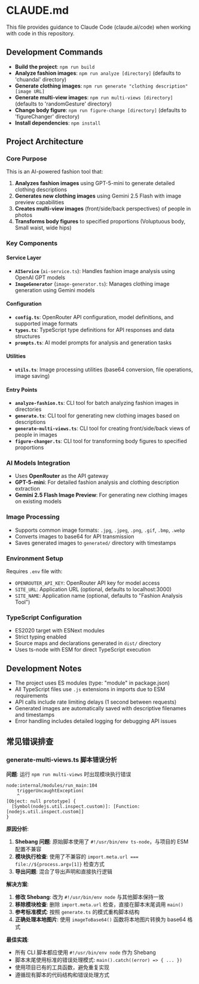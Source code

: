 # CLAUDE.md

This file provides guidance to Claude Code (claude.ai/code) when working with code in this repository.

## Development Commands

- **Build the project**: `npm run build`
- **Analyze fashion images**: `npm run analyze [directory]` (defaults to 'chuandai' directory)
- **Generate clothing images**: `npm run generate "clothing description" [image URL]`
- **Generate multi-view images**: `npm run multi-views [directory]` (defaults to 'randomGesture' directory)
- **Change body figure**: `npm run figure-change [directory]` (defaults to 'figureChanger' directory)
- **Install dependencies**: `npm install`

## Project Architecture

### Core Purpose
This is an AI-powered fashion tool that:
1. **Analyzes fashion images** using GPT-5-mini to generate detailed clothing descriptions
2. **Generates new clothing images** using Gemini 2.5 Flash with image preview capabilities
3. **Creates multi-view images** (front/side/back perspectives) of people in photos
4. **Transforms body figures** to specified proportions (Voluptuous body, Small waist, wide hips)

### Key Components

#### Service Layer
- **`AIService`** (`ai-service.ts`): Handles fashion image analysis using OpenAI GPT models
- **`ImageGenerator`** (`image-generator.ts`): Manages clothing image generation using Gemini models

#### Configuration
- **`config.ts`**: OpenRouter API configuration, model definitions, and supported image formats
- **`types.ts`**: TypeScript type definitions for API responses and data structures
- **`prompts.ts`**: AI model prompts for analysis and generation tasks

#### Utilities
- **`utils.ts`**: Image processing utilities (base64 conversion, file operations, image saving)

#### Entry Points
- **`analyze-fashion.ts`**: CLI tool for batch analyzing fashion images in directories
- **`generate.ts`**: CLI tool for generating new clothing images based on descriptions
- **`generate-multi-views.ts`**: CLI tool for creating front/side/back views of people in images
- **`figure-changer.ts`**: CLI tool for transforming body figures to specified proportions

### AI Models Integration
- Uses **OpenRouter** as the API gateway
- **GPT-5-mini**: For detailed fashion analysis and clothing description extraction
- **Gemini 2.5 Flash Image Preview**: For generating new clothing images on existing models

### Image Processing
- Supports common image formats: `.jpg`, `.jpeg`, `.png`, `.gif`, `.bmp`, `.webp`
- Converts images to base64 for API transmission
- Saves generated images to `generated/` directory with timestamps

### Environment Setup
Requires `.env` file with:
- `OPENROUTER_API_KEY`: OpenRouter API key for model access
- `SITE_URL`: Application URL (optional, defaults to localhost:3000)
- `SITE_NAME`: Application name (optional, defaults to "Fashion Analysis Tool")

### TypeScript Configuration
- ES2020 target with ESNext modules
- Strict typing enabled
- Source maps and declarations generated in `dist/` directory
- Uses ts-node with ESM for direct TypeScript execution

## Development Notes

- The project uses ES modules (type: "module" in package.json)
- All TypeScript files use `.js` extensions in imports due to ESM requirements
- API calls include rate limiting delays (1 second between requests)
- Generated images are automatically saved with descriptive filenames and timestamps
- Error handling includes detailed logging for debugging API issues

## 常见错误排查

### generate-multi-views.ts 脚本错误分析

**问题**: 运行 `npm run multi-views` 时出现模块执行错误
```
node:internal/modules/run_main:104
    triggerUncaughtException(
    ^
[Object: null prototype] {
  [Symbol(nodejs.util.inspect.custom)]: [Function: [nodejs.util.inspect.custom]]
}
```

**原因分析**:
1. **Shebang 问题**: 原始脚本使用了 `#!/usr/bin/env ts-node`，与项目的 ESM 配置不兼容
2. **模块执行检查**: 使用了不兼容的 `import.meta.url === file://${process.argv[1]}` 检查方式
3. **导出问题**: 混合了导出声明和直接执行逻辑

**解决方案**:
1. **修改 Shebang**: 改为 `#!/usr/bin/env node` 与其他脚本保持一致
2. **移除模块检查**: 删除 `import.meta.url` 检查，直接在脚本末尾调用 `main()`
3. **参考标准模式**: 按照 `generate.ts` 的模式重构脚本结构
4. **正确处理本地图片**: 使用 `imageToBase64()` 函数将本地图片转换为 base64 格式

**最佳实践**:
- 所有 CLI 脚本都应使用 `#!/usr/bin/env node` 作为 Shebang
- 脚本末尾使用标准的错误处理模式: `main().catch((error) => { ... })`
- 使用项目已有的工具函数，避免重复实现
- 遵循现有脚本的代码结构和错误处理方式